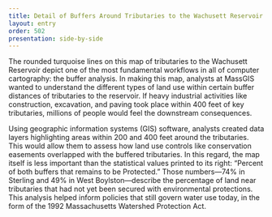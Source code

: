 ```yaml
---
title: Detail of Buffers Around Tributaries to the Wachusett Reservoir Compared to 1985 Urban Landuse and Currently Protected Open Space in Sterling and West Boylston
layout: entry
order: 502
presentation: side-by-side
---
```


The rounded turquoise lines on this map of tributaries to the Wachusett Reservoir depict one of the most fundamental workflows in all of computer cartography: the buffer analysis. In making this map, analysts at MassGIS wanted to understand the different types of land use within certain buffer distances of tributaries to the reservoir. If heavy industrial activities like construction, excavation, and paving took place within 400 feet of key tributaries, millions of people would feel the downstream consequences.

Using geographic information systems (GIS) software, analysts created data layers highlighting areas within 200 and 400 feet around the tributaries. This would allow them to assess how land use controls like conservation easements overlapped with the buffered tributaries. In this regard, the map itself is less important than the statistical values printed to its right: “Percent of both buffers that remains to be Protected.” Those numbers—74% in Sterling and 49% in West Boylston—describe the percentage of land near tributaries that had not yet been secured with environmental protections. This analysis helped inform policies that still govern water use today, in the form of the 1992 Massachusetts Watershed Protection Act.